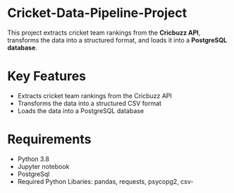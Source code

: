 # Cricket-Data-Pipeline-Project

This project extracts cricket team rankings from the **Cricbuzz API**, transforms the data into a structured format, and loads it into a **PostgreSQL database**.  

 # Key Features
 
- Extracts cricket team rankings from the Cricbuzz API  
- Transforms the data into a structured CSV format  
- Loads the data into a PostgreSQL database  

# Requirements

- Python 3.8
- Jupyter notebook
- PostgreSql
- Required Python Libaries: pandas, requests, psycopg2, csv-


